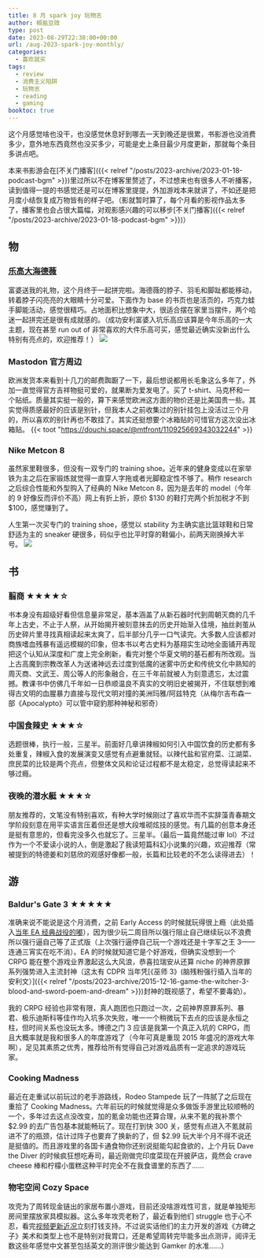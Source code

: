 ```yaml
---
title: 8 月 spark joy 玩物志
author: 椒盐豆豉
type: post
date: 2023-08-29T22:38:00+00:00
url: /aug-2023-spark-joy-monthly/
categories:
  - 喜欢就买
tags:
  - review
  - 消费主义陷阱
  - 玩物志
  - reading 
  - gaming
booktoc: true
---
```


这个月感觉啥也没干，也没感觉休息好到哪去一天到晚还是很累，书影游也没消费多少，意外地东西竟然也没买多少，可能是史上条目最少月度更新，那就每个条目多讲点吧。

本来书影游会在[不关门播客]({{< relref "/posts/2023-archive/2023-01-18-podcast-bgm" >}})里过所以不在博客里赘述了，不过想来也有很多人不听播客，读到值得一提的书感觉还是可以在博客里提提，外加游戏本来就讲了，不如还是把月度小结恢复成万物皆有的样子吧。（影就暂时算了，每个月看的影视作品太多了，播客里也会占很大篇幅，对观影感兴趣的可以移步[不关门播客]({{< relref "/posts/2023-archive/2023-01-18-podcast-bgm" >}})）

<!--more-->

## 物
### [乐高大海德薇](https://amzn.to/47WDkrN)
富婆送我的礼物，这个月终于一起拼完啦。海德薇的脖子、羽毛和脚趾都能移动，转着脖子闪亮亮的大眼睛十分可爱。下面作为 base 的书页也是活页的，巧克力蛙手脚能活动，感觉很精巧。占地面积比想象中大，很适合摆在家里当摆件，两个哈迷一起拼完还是很有成就感的。（成功安利富婆入坑乐高应该算是今年乐高的一大主题，现在甚至 run out of 非常喜欢的大件乐高可买，感觉最近确实没新出什么特别有亮点的，欢迎推荐！）
![](https://media.douchi.space/douchi/media_attachments/files/110/959/839/664/798/220/original/262ef1daa47f838c.jpeg)

### Mastodon 官方周边
欧洲发货本来看到十几刀的邮费踟蹰了一下，最后想说都用长毛象这么多年了，外加一直觉得官方吉祥物挺可爱的，就果断为爱发电了。买了 t-shirt、马克杯和一个贴纸。质量其实挺一般的，算下来感觉欧洲这方面的物价还是比美国贵一些。其实觉得质感最好的应该是别针，但我本人之前收集过的别针挂包上没活过三个月的，所以喜欢的别针再也不敢挂了。其实还挺想要个冰箱贴的可惜官方这次没出冰箱贴。
{{< toot "https://douchi.space/@mtfront/110925669343032244" >}}

### Nike Metcon 8
虽然家里鞋很多，但没有一双专门的 training shoe。近年来的健身变成以在家举铁为主之后在家锻炼就觉得一直穿人字拖或者光脚稳定性不够了。稍作 research 之后综合性能和外型购入了经典的 Nike Metcon 8，因为是去年的 model（今年的 9 好像反而评价不高）网上有折上折，原价 $130 的鞋打完两个折加税才不到 $100，感觉赚到了。

人生第一次买专门的 training shoe，感觉以 stability 为主确实底比篮球鞋和日常舒适为主的 sneaker 硬很多，码似乎也比平时穿的鞋偏小，前两天刚换掉大半号。
![](https://static.nike.com/a/images/t_PDP_1728_v1/f_auto,q_auto:eco/d759e433-e2fe-45ea-9cf5-64552167e9a7/metcon-8-mens-workout-shoes-ppltpW.png)

## 书
### 翦商 ★★★★☆
书本身没有超级好看但信息量非常足，基本涵盖了从新石器时代到周朝灭商的几千年上古史，不止于人祭，从开始揭开被刻意抹去的历史开始渐入佳境，抽丝剥茧从历史碎片里寻找真相读起来太爽了，后半部分几乎一口气读完。大多数人应该都对商族嗜血残暴有遥远模糊的印象，但本书以考古史料为基翔实生动地全面铺开再现把这个认知从深度和广度上完全刷新，看完对整个华夏文明的基石都有所改观。当上古高魔到宗教改革人为送诸神远去过度到低魔的迷雾中历史和传统文化中熟知的周灭商、文武王、周公等人的形象融合，在三千年前就被人为刻意遗忘，太过震撼。教课书中仿佛几千年如一日恭顺温良不真实的文明旧史被揭开，不住联想到难得古文明的血腥暴力直接与现代文明对撞的美洲玛雅/阿兹特克（从梅尔吉布森一部《Apocalypto》可以管中窥豹那种神秘和邪奇）

### 中国食辣史 ★★★☆
选题很棒，执行一般，三星半。前面好几章讲辣椒如何引入中国饮食的历史都有多处重复，辣椒入食的发展演变又感觉有点避重就轻。以辣代盐和官府菜、江湖菜、庶民菜的比较是两个亮点，但整体文风和论证过程都不是太稳定，总觉得读起来不够过瘾。

### 夜晚的潜水艇 ★★★☆
朋友推荐的，文笔没有特别喜欢，有种大学时候刚过了喜欢华而不实辞藻青春期文学阶段刻意在用平实语言压着但还是想大段堆砌炫技的感觉。有几篇的创意本身还是挺有意思的，但看完没多久也就忘了。三星半。（最后一篇竟然能过审 lol）不过作为一个不爱读小说的人，倒是激起了我读短篇科幻小说集的兴趣，欢迎推荐（常被提到的特德姜和刘慈欣的观感好像都一般，长篇和比较老的不怎么读得进去）！

## 游
### Baldur's Gate 3 ★★★★★
准确来说不能说是这个月消费，之前 Early Access 的时候就玩得很上瘾（此处插入[当年 EA 经典战役的嘟](https://douchi.space/@mtfront/109069062699589685)），因为很少玩二周目所以强行阻止自己继续玩以不浪费所以强行逼自己等了正式版（上次强行逼停自己玩一个游戏还是十字军之王 3——连通三宵实在吃不消）。EA 的时候就知道它是个好游戏，但确实没想到一个 CRPG 能在整个游戏业界激起这么大风浪，恭喜拉瑞安从还算 niche 的神界原罪系列强势进入主流封神（这太有 CDPR 当年凭[《巫师 3》(脑残粉强行插入当年的安利文）]({{< relref "/posts/2023-archive/2015-12-16-game-the-witcher-3-blood-and-sword-poem-and-dream" >}})封神的既视感了，希望不要毒奶）。

我的 CRPG 经验也非常有限，真人跑团也只跑过一次，之前神界原罪系列、暴君、极乐迪斯科等佳作均入坑多次失败，唯一一个稍微玩下去点的应该是永恒之柱，但时间关系也没玩太多。博德之门 3 应该是我第一个真正入坑的 CRPG，而且大概率就是我和很多人的年度游戏了（今年可真是重现 2015 年盛况的游戏大年啊），足见其素质之优秀，推荐给所有觉得自己对游戏品质有一定追求的游戏玩家。

### Cooking Madness
最近在走重试以前玩过的老手游路线，Rodeo Stampede 玩了一阵腻了之后现在重拾了 Cooking Madness。六年前玩的时候就觉得是众多做饭手游里比较顺畅的一个，多年过去这点没改变，加的氪金功能也还算合理，从来不氪的我补票个 $2.99 的去广告包基本就能畅玩了。现在打到快 300 关，感觉有点进入不氪就前进不了的瓶颈，估计过阵子也要弃了换新的了，但 $2.99 玩大半个月不得不说还是挺值的。而且游戏里的各国卡通食物你还别说挺能勾起食欲的，上个月玩 Dave the Diver 的时候疯狂想吃寿司，最近刚做完印度菜现在开披萨店，竟然会 crave cheese 棒和柠檬小蛋糕这种平时完全不在我食谱里的东西了……

### 物宅空间 Cozy Space
攻壳为了周转现金链出的家居布置小游戏，目前还没啥游戏性可言，就是单独矩形房间里摆放家具模拟器。这么多年攻壳老粉了，最近看到他们 struggle 也于心不忍，看完[视频更新近况](https://youtu.be/v7wGvPYzHoI)立刻打钱支持。不过说实话他们的主力开发的游戏《方碑之子》美术和类型上也不是特别对我胃口，还是希望周转完毕能多出点测评，阅评无数这些年感觉中文甚至包括英文的测评很少能达到 Gamker 的水准……）

